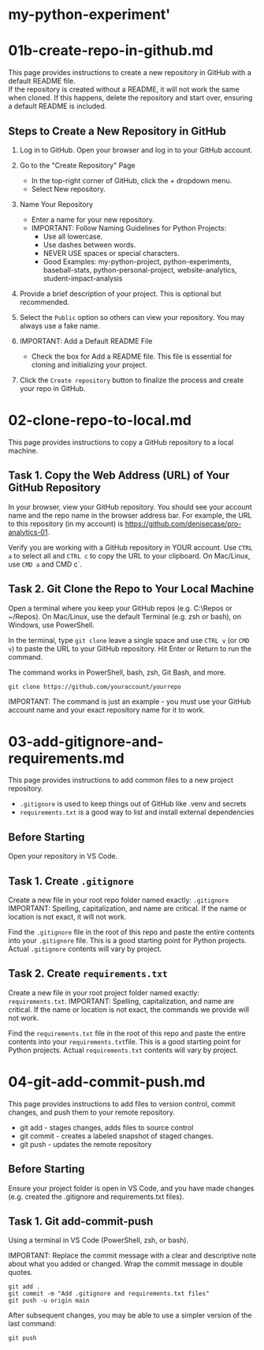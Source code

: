 # my-python-experiment'
# 01b-create-repo-in-github.md

This page provides instructions to create a new repository in GitHub with a default README file.  
If the repository is created without a README, it will not work the same when cloned. If this happens, delete the repository and start over, ensuring a default README is included.

## Steps to Create a New Repository in GitHub

1. Log in to GitHub. Open your browser and log in to your GitHub account.

2. Go to the "Create Repository" Page  
   - In the top-right corner of GitHub, click the + dropdown menu.  
   - Select New repository.

3. Name Your Repository  
   - Enter a name for your new repository.  
   - IMPORTANT: Follow Naming Guidelines for Python Projects:  
     - Use all lowercase.  
     - Use dashes between words.  
     - NEVER USE spaces or special characters.  
     - Good Examples: my-python-project, python-experiments, baseball-stats, python-personal-project, website-analytics, student-impact-analysis

4. Provide a brief description of your project. This is optional but recommended.

5. Select the `Public` option so others can view your repository. You may always use a fake name.

6. IMPORTANT: Add a Default README File  
   - Check the box for Add a README file. This file is essential for cloning and initializing your project.

7. Click the `Create repository` button to finalize the process and create your repo in GitHub.
# 02-clone-repo-to-local.md

This page provides instructions to copy a GitHub repository to a local machine. 

## Task 1. Copy the Web Address (URL) of Your GitHub Repository

In your browser, view your GitHub repository. 
You should see your account name and the repo name in the browser address bar. 
For example, the URL to this repository (in my account) is <https://github.com/denisecase/pro-analytics-01>.

Verify you are working with a GitHub repository in YOUR account. 
Use `CTRL a` to select all and `CTRL c` to copy the URL to your clipboard. On Mac/Linux, use `CMD a` and CMD c`.


## Task 2. Git Clone the Repo to Your Local Machine

Open a terminal where you keep your GitHub repos (e.g. C:\Repos or ~/Repos). 
On Mac/Linux, use the default Terminal (e.g. zsh or bash), on Windows, use PowerShell. 

In the terminal, type `git clone` leave a single space and use `CTRL v` (or `CMD v`) to paste the URL to your GitHub repository. Hit Enter or Return to run the command. 

The command works in PowerShell, bash, zsh, Git Bash, and more. 
 
```shell
git clone https://github.com/youraccount/yourrepo
```

IMPORTANT: The command is just an example - you must use your GitHub account name and your exact repository name for it to work. 
# 03-add-gitignore-and-requirements.md

This page provides instructions to add common files to a new project repository. 

- `.gitignore` is used to keep things out of GitHub like .venv and secrets
- `requirements.txt` is a good way to list and install external dependencies

## Before Starting

Open your repository in VS Code. 

## Task 1. Create `.gitignore` 

Create a new file in your root repo folder named exactly: `.gitignore`
IMPORTANT: Spelling, capitalization, and name are critical. 
If the name or location is not exact, it will not work. 

Find the `.gitignore` file in the root of this repo and paste the entire contents into your `.gitignore` file.
This is a good starting point for Python projects. 
Actual `.gitignore` contents will vary by project. 


## Task 2. Create `requirements.txt`

Create a new file in your root project folder named exactly: `requirements.txt`.
IMPORTANT: Spelling, capitalization, and name are critical. If the name or location is not exact, the commands we provide will not work. 

Find the `requirements.txt` file in the root of this repo and paste the entire contents into your `requirements.txt`file.
This is a good starting point for Python projects. 
Actual `requirements.txt` contents will vary by project. 
# 04-git-add-commit-push.md

This page provides instructions to add files to version control, commit changes, and push them to your remote repository.

- git add - stages changes, adds files to source control
- git commit - creates a labeled snapshot of staged changes.
- git push - updates the remote repository

## Before Starting

Ensure your project folder is open in VS Code, and you have made changes (e.g. created the .gitignore and requirements.txt files).

## Task 1. Git add-commit-push

Using a terminal in VS Code (PowerShell, zsh, or bash).

IMPORTANT: 
Replace the commit message with a clear and descriptive note about what you added or changed.
Wrap the commit message in double quotes. 

```shell
git add .
git commit -m "Add .gitignore and requirements.txt files"
git push -u origin main
```

After subsequent changes, you may be able to use a simpler version of the last command:

```shell
git push
``` 
